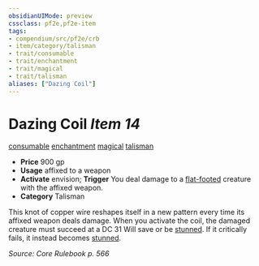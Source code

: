 ```yaml
---
obsidianUIMode: preview
cssclass: pf2e,pf2e-item
tags:
- compendium/src/pf2e/crb
- item/category/talisman
- trait/consumable
- trait/enchantment
- trait/magical
- trait/talisman
aliases: ["Dazing Coil"]
---
```

# Dazing Coil *Item 14*  
[consumable](../../../Rules/traits/consumable.md)  [enchantment](../../../Rules/traits/enchantment.md)  [magical](../../../Rules/traits/magical.md)  [talisman](../../../Rules/traits/talisman.md)  

- **Price** 900 gp
- **Usage** affixed to a weapon
- **Activate** envision; **Trigger** You deal damage to a [flat-footed](../../../Rules/conditions.md#Flat-footed) creature with the affixed weapon.
- **Category** Talisman

This knot of copper wire reshapes itself in a new pattern every time its affixed weapon deals damage. When you activate the coil, the damaged creature must succeed at a DC 31 Will save or be [stunned](../../../Rules/conditions.md#Stunned). If it critically fails, it instead becomes [stunned](../../../Rules/conditions.md#Stunned).

*Source: Core Rulebook p. 566*